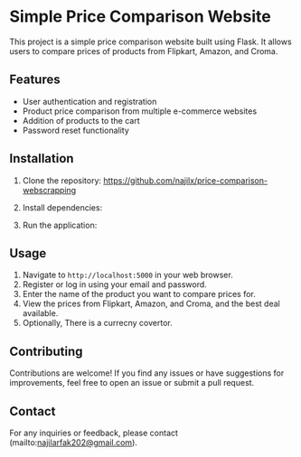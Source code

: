 # Simple Price Comparison Website

This project is a simple price comparison website built using Flask. It allows users to compare prices of products from Flipkart, Amazon, and Croma.

## Features

- User authentication and registration
- Product price comparison from multiple e-commerce websites
- Addition of products to the cart
- Password reset functionality

## Installation

1. Clone the repository:
https://github.com/najilx/price-comparison-webscrapping

2. Install dependencies:

3. Run the application:

## Usage

1. Navigate to `http://localhost:5000` in your web browser.
2. Register or log in using your email and password.
3. Enter the name of the product you want to compare prices for.
4. View the prices from Flipkart, Amazon, and Croma, and the best deal available.
5. Optionally, There is a currecny covertor.

## Contributing

Contributions are welcome! If you find any issues or have suggestions for improvements, feel free to open an issue or submit a pull request.

## Contact

For any inquiries or feedback, please contact (mailto:najilarfak202@gmail.com).
